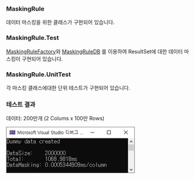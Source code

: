 ### MaskingRule

데이터 마스킹을 위한 클래스가 구현되어 있습니다.

### MaskingRule.Test

[MaskingRuleFactory](https://github.com/SteaI/Chequer.MaskingRule/blob/master/MaskingRule/Data/MaskingRuleFactory.cs)와 [MaskingRuleDB](https://github.com/SteaI/Chequer.MaskingRule/blob/master/MaskingRule/Database/MaskingRuleDB.cs)
를 이용하여 ResultSet에 대한 데이터 마스킹이 구현되어 있습니다.

### MaskingRule.UnitTest

각 마스킹 클래스에대한 단위 테스트가 구현되어 있습니다.

### 테스트 결과

데이터: 200만개 (2 Colums x 100만 Rows)

![Preview](https://github.com/SteaI/Chequer.MaskingRule/blob/master/Result/Result.png?raw=true)
